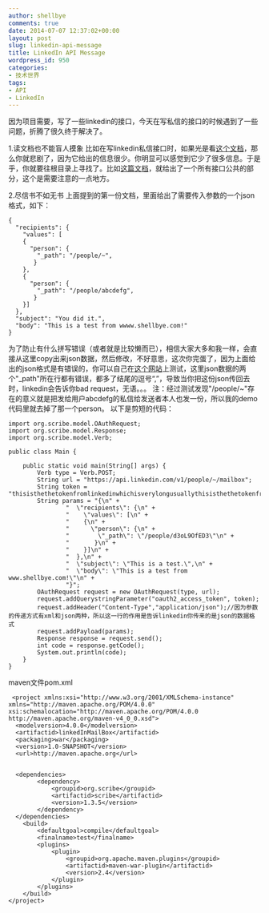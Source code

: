 ```yaml
---
author: shellbye
comments: true
date: 2014-07-07 12:37:02+00:00
layout: post
slug: linkedin-api-message
title: LinkedIn API Message
wordpress_id: 950
categories:
- 技术世界
tags:
- API
- LinkedIn
---
```


因为项目需要，写了一些linkedin的接口，今天在写私信的接口的时候遇到了一些问题，折腾了很久终于解决了。

1.读文档也不能盲人摸象 比如在写linkedin私信接口时，如果光是看[这个文档](https://developer.linkedin.com/documents/messaging-between-connections-api)，那么你就悲剧了，因为它给出的信息很少。你明显可以感觉到它少了很多信息。于是乎，你就要往根目录上寻找了。比如[这篇文档](https://developer.linkedin.com/documents/writing-linkedin-apis)，就给出了一个所有接口公共的部分，这个是需要注意的一点地方。

2.尽信书不如无书 上面提到的第一份文档，里面给出了需要传入参数的一个json格式，如下：

    
    {
      "recipients": {
        "values": [
        {
          "person": {
            "_path": "/people/~",
           }
        },
        {
          "person": {
            "_path": "/people/abcdefg",
           }
        }]
      },
      "subject": "You did it.",
      "body": "This is a test from wwww.shellbye.com!"
    }


为了防止有什么拼写错误（或者就是比较懒而已），相信大家大多和我一样，会直接从这里copy出来json数据，然后修改，不好意思，这次你完蛋了，因为上面给出的json格式是有错误的，你可以自己在[这个网站](http://www.bejson.com/)上测试，这里json数据的两个"_path"所在行都有错误，都多了结尾的逗号“,”，导致当你把这份json传回去时，linkedin会告诉你bad request，无语。。。 注：经过测试发现"/people/~"存在的意义就是把发给用户abcdefg的私信给发送者本人也发一份，所以我的demo代码里就去掉了那一个person。 以下是剪短的代码：

    
    import org.scribe.model.OAuthRequest;
    import org.scribe.model.Response;
    import org.scribe.model.Verb;
    
    public class Main {
    
        public static void main(String[] args) {
            Verb type = Verb.POST;
            String url = "https://api.linkedin.com/v1/people/~/mailbox";
            String token = "thisisthethetokenfromlinkedinwhichisverylongusuallythisisthethetokenfromlinkedinwhichisverylongusuallythisisthethetokenfromlinkedinwhichisverylongusually";
            String params = "{\n" +
                    "  \"recipients\": {\n" +
                    "    \"values\": [\n" +
                    "    {\n" +
                    "      \"person\": {\n" +
                    "        \"_path\": \"/people/d3oL9OfED3\"\n" +
                    "       }\n" +
                    "    }]\n" +
                    "  },\n" +
                    "  \"subject\": \"This is a test.\",\n" +
                    "  \"body\": \"This is a test from www.shellbye.com!\"\n" +
                    "}";
            OAuthRequest request = new OAuthRequest(type, url);
            request.addQuerystringParameter("oauth2_access_token", token);
            request.addHeader("Content-Type","application/json");//因为参数的传递方式有xml和json两种，所以这一行的作用是告诉linkedin你传来的是json的数据格式
            request.addPayload(params);
            Response response = request.send();
            int code = response.getCode();
            System.out.println(code);
        }
    }


maven文件pom.xml

    
    
     <project xmlns:xsi="http://www.w3.org/2001/XMLSchema-instance" xmlns="http://maven.apache.org/POM/4.0.0" xsi:schemalocation="http://maven.apache.org/POM/4.0.0 http://maven.apache.org/maven-v4_0_0.xsd">
      <modelversion>4.0.0</modelversion>
      <artifactid>linkedInMailBox</artifactid>
      <packaging>war</packaging>
      <version>1.0-SNAPSHOT</version>
      <url>http://maven.apache.org</url>
    
    
      <dependencies>
    		<dependency>
                <groupid>org.scribe</groupid>
                <artifactid>scribe</artifactid>
                <version>1.3.5</version>
            </dependency>
      </dependencies>
        <build>
       	    <defaultgoal>compile</defaultgoal>
            <finalname>test</finalname>
            <plugins>
                <plugin>
                    <groupid>org.apache.maven.plugins</groupid>
                    <artifactid>maven-war-plugin</artifactid>
                    <version>2.4</version>
                </plugin>
            </plugins>
        </build>
    </project>
    
